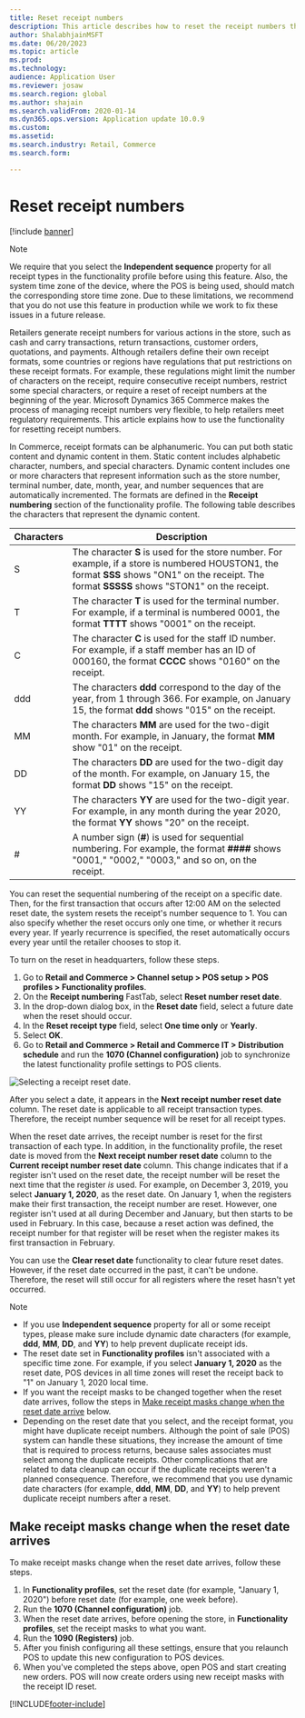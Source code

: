 ```yaml
---
title: Reset receipt numbers
description: This article describes how to reset the receipt numbers that are used for various actions on a desired date (for example, the fiscal year or calendar year).
author: ShalabhjainMSFT
ms.date: 06/20/2023
ms.topic: article
ms.prod: 
ms.technology: 
audience: Application User
ms.reviewer: josaw
ms.search.region: global
ms.author: shajain
ms.search.validFrom: 2020-01-14
ms.dyn365.ops.version: Application update 10.0.9
ms.custom: 
ms.assetid: 
ms.search.industry: Retail, Commerce
ms.search.form: 

---
```


# Reset receipt numbers 

[!include [banner](includes/banner.md)]

> [!NOTE]
> We require that you select the **Independent sequence** property for all receipt types in the functionality profile before using this feature. Also, the system time zone of the device, where the POS is being used, should match the corresponding store time zone. Due to these limitations, we recommend that you do not use this feature in production while we work to fix these issues in a future release. 

Retailers generate receipt numbers for various actions in the store, such as cash and carry transactions, return transactions, customer orders, quotations, and payments. Although retailers define their own receipt formats, some countries or regions have regulations that put restrictions on these receipt formats. For example, these regulations might limit the number of characters on the receipt, require consecutive receipt numbers, restrict some special characters, or require a reset of receipt numbers at the beginning of the year. Microsoft Dynamics 365 Commerce makes the process of managing receipt numbers very flexible, to help retailers meet regulatory requirements. This article explains how to use the functionality for resetting receipt numbers.

In Commerce, receipt formats can be alphanumeric. You can put both static content and dynamic content in them. Static content includes alphabetic character, numbers, and special characters. Dynamic content includes one or more characters that represent information such as the store number, terminal number, date, month, year, and number sequences that are automatically incremented. The formats are defined in the **Receipt numbering** section of the functionality profile. The following table describes the characters that represent the dynamic content.

| Characters | Description |
|------------|-------------|
| S          | The character **S** is used for the store number. For example, if a store is numbered HOUSTON1, the format **SSS** shows "ON1" on the receipt. The format **SSSSS** shows "STON1" on the receipt. |
| T          | The character **T** is used for the terminal number. For example, if a terminal is numbered 0001, the format **TTTT** shows "0001" on the receipt. |
| C          | The character **C** is used for the staff ID number. For example, if a staff member has an ID of 000160, the format **CCCC** shows "0160" on the receipt. |
| ddd        | The characters **ddd** correspond to the day of the year, from 1 through 366. For example, on January 15, the format **ddd** shows "015" on the receipt. |
| MM         | The characters **MM** are used for the two-digit month. For example, in January, the format **MM** show "01" on the receipt. |
| DD         | The characters **DD** are used for the two-digit day of the month. For example, on January 15, the format **DD** shows "15" on the receipt. |
| YY         | The characters **YY** are used for the two-digit year. For example, in any month during the year 2020, the format **YY** shows "20" on the receipt. |
| \#         | A number sign (**\#**) is used for sequential numbering. For example, the format **####** shows "0001," "0002," "0003," and so on, on the receipt. |

You can reset the sequential numbering of the receipt on a specific date. Then, for the first transaction that occurs after 12:00 AM on the selected reset date, the system resets the receipt's number sequence to 1. You can also specify whether the reset occurs only one time, or whether it recurs every year. If yearly recurrence is specified, the reset automatically occurs every year until the retailer chooses to stop it. 

To turn on the reset in headquarters, follow these steps.

1. Go to **Retail and Commerce \> Channel setup \> POS setup \> POS profiles \> Functionality profiles**.
1. On the **Receipt numbering** FastTab, select **Reset number reset date**.
1. In the drop-down dialog box, in the **Reset date** field, select a future date when the reset should occur.
1. In the **Reset receipt type** field, select **One time only** or **Yearly**.
1. Select **OK**.
1. Go to **Retail and Commerce \> Retail and Commerce IT \> Distribution schedule** and run the **1070 (Channel configuration)** job to synchronize the latest functionality profile settings to POS clients.

![Selecting a receipt reset date.](media/Enable_receipt_reset.png "Selecting a receipt reset date")

After you select a date, it appears in the **Next receipt number reset date** column. The reset date is applicable to all receipt transaction types. Therefore, the receipt number sequence will be reset for all receipt types.

When the reset date arrives, the receipt number is reset for the first transaction of each type. In addition, in the functionality profile, the reset date is moved from the **Next receipt number reset date** column to the **Current receipt number reset date** column. This change indicates that if a register isn't used on the reset date, the receipt number will be reset the next time that the register *is* used. For example, on December 3, 2019, you select **January 1, 2020**, as the reset date. On January 1, when the registers make their first transaction, the receipt number are reset. However, one register isn't used at all during December and January, but then starts to be used in February. In this case, because a reset action was defined, the receipt number for that register will be reset when the register makes its first transaction in February.

You can use the **Clear reset date** functionality to clear future reset dates. However, if the reset date occurred in the past, it can't be undone. Therefore, the reset will still occur for all registers where the reset hasn't yet occurred.

> [!NOTE]
> - If you use **Independent sequence** property for all or some receipt types, please make sure include dynamic date characters (for example, **ddd**, **MM**, **DD**, and **YY**) to help prevent duplicate receipt ids.
> - The reset date set in **Functionality profiles** isn't associated with a specific time zone. For example, if you select **January 1, 2020** as the reset date, POS devices in all time zones will reset the receipt back to "1" on January 1, 2020 local time.
> - If you want the receipt masks to be changed together when the reset date arrives, follow the steps in [Make receipt masks change when the reset date arrive](#make-receipt-masks-change-when-the-reset-date-arrive) below. 
> - Depending on the reset date that you select, and the receipt format, you might have duplicate receipt numbers. Although the point of sale (POS) system can handle these situations, they increase the amount of time that is required to process returns, because sales associates must select among the duplicate receipts. Other complications that are related to data cleanup can occur if the duplicate receipts weren't a planned consequence. Therefore, we recommend that you use dynamic date characters (for example, **ddd**, **MM**, **DD**, and **YY**) to help prevent duplicate receipt numbers after a reset.

## Make receipt masks change when the reset date arrives

To make receipt masks change when the reset date arrives, follow these steps.

1. In **Functionality profiles**, set the reset date (for example, "January 1, 2020") before reset date (for example, one week before).
1. Run the **1070 (Channel configuration)** job.
1. When the reset date arrives, before opening the store, in **Functionality profiles**, set the receipt masks to what you want.
1. Run the **1090 (Registers)** job.
1. After you finish configuring all these settings, ensure that you relaunch POS to update this new configuration to POS devices. 
1. When you've completed the steps above, open POS and start creating new orders. POS will now create orders using new receipt masks with the receipt ID reset.



[!INCLUDE[footer-include](../includes/footer-banner.md)]
